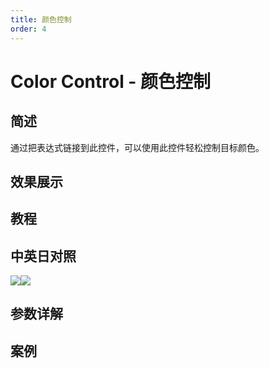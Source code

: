```yaml
---
title: 颜色控制
order: 4
---
```


# Color Control - 颜色控制

## 简述

通过把表达式链接到此控件，可以使用此控件轻松控制目标颜色。

## 效果展示

## 教程

## 中英日对照

![](https://mir.yuelili.com/user/AE/effects/AE-Effects-Expression-Controls-Color_Control.png)![](https://mir.yuelili.com/user/AE/effects/AE-Effects-Expression-Controls-Color_Control_cn.png)

## 参数详解

## 案例
